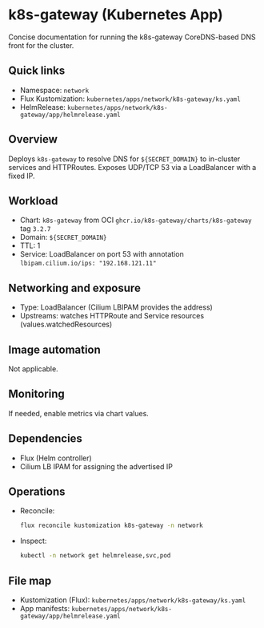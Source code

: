 # k8s-gateway (Kubernetes App)

Concise documentation for running the k8s-gateway CoreDNS-based DNS front for the cluster.

## Quick links

- Namespace: `network`
- Flux Kustomization: `kubernetes/apps/network/k8s-gateway/ks.yaml`
- HelmRelease: `kubernetes/apps/network/k8s-gateway/app/helmrelease.yaml`

## Overview

Deploys `k8s-gateway` to resolve DNS for `${SECRET_DOMAIN}` to in-cluster services and HTTPRoutes. Exposes UDP/TCP 53 via a LoadBalancer with a fixed IP.

## Workload

- Chart: `k8s-gateway` from OCI `ghcr.io/k8s-gateway/charts/k8s-gateway` tag `3.2.7`
- Domain: `${SECRET_DOMAIN}`
- TTL: 1
- Service: LoadBalancer on port 53 with annotation `lbipam.cilium.io/ips: "192.168.121.11"`

## Networking and exposure

- Type: LoadBalancer (Cilium LBIPAM provides the address)
- Upstreams: watches HTTPRoute and Service resources (values.watchedResources)

## Image automation

Not applicable.

## Monitoring

If needed, enable metrics via chart values.

## Dependencies

- Flux (Helm controller)
- Cilium LB IPAM for assigning the advertised IP

## Operations

- Reconcile:

  ```sh
  flux reconcile kustomization k8s-gateway -n network
  ```

- Inspect:

  ```sh
  kubectl -n network get helmrelease,svc,pod
  ```

## File map

- Kustomization (Flux): `kubernetes/apps/network/k8s-gateway/ks.yaml`
- App manifests: `kubernetes/apps/network/k8s-gateway/app/helmrelease.yaml`